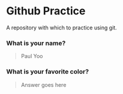 # Github Practice

A repository with which to practice using git.

### What is your name?

> Paul Yoo


### What is your favorite color?

> Answer goes here